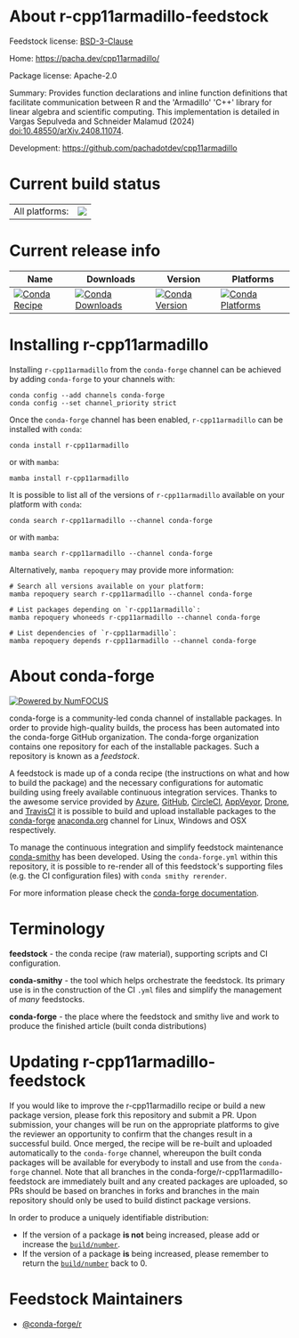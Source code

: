About r-cpp11armadillo-feedstock
================================

Feedstock license: [BSD-3-Clause](https://github.com/conda-forge/r-cpp11armadillo-feedstock/blob/main/LICENSE.txt)

Home: https://pacha.dev/cpp11armadillo/

Package license: Apache-2.0

Summary: Provides function declarations and inline function definitions that facilitate communication between R and the 'Armadillo' 'C++' library for linear algebra and scientific computing. This implementation is detailed in Vargas Sepulveda and Schneider Malamud (2024) <doi:10.48550/arXiv.2408.11074>.

Development: https://github.com/pachadotdev/cpp11armadillo

Current build status
====================


<table><tr><td>All platforms:</td>
    <td>
      <a href="https://dev.azure.com/conda-forge/feedstock-builds/_build/latest?definitionId=24521&branchName=main">
        <img src="https://dev.azure.com/conda-forge/feedstock-builds/_apis/build/status/r-cpp11armadillo-feedstock?branchName=main">
      </a>
    </td>
  </tr>
</table>

Current release info
====================

| Name | Downloads | Version | Platforms |
| --- | --- | --- | --- |
| [![Conda Recipe](https://img.shields.io/badge/recipe-r--cpp11armadillo-green.svg)](https://anaconda.org/conda-forge/r-cpp11armadillo) | [![Conda Downloads](https://img.shields.io/conda/dn/conda-forge/r-cpp11armadillo.svg)](https://anaconda.org/conda-forge/r-cpp11armadillo) | [![Conda Version](https://img.shields.io/conda/vn/conda-forge/r-cpp11armadillo.svg)](https://anaconda.org/conda-forge/r-cpp11armadillo) | [![Conda Platforms](https://img.shields.io/conda/pn/conda-forge/r-cpp11armadillo.svg)](https://anaconda.org/conda-forge/r-cpp11armadillo) |

Installing r-cpp11armadillo
===========================

Installing `r-cpp11armadillo` from the `conda-forge` channel can be achieved by adding `conda-forge` to your channels with:

```
conda config --add channels conda-forge
conda config --set channel_priority strict
```

Once the `conda-forge` channel has been enabled, `r-cpp11armadillo` can be installed with `conda`:

```
conda install r-cpp11armadillo
```

or with `mamba`:

```
mamba install r-cpp11armadillo
```

It is possible to list all of the versions of `r-cpp11armadillo` available on your platform with `conda`:

```
conda search r-cpp11armadillo --channel conda-forge
```

or with `mamba`:

```
mamba search r-cpp11armadillo --channel conda-forge
```

Alternatively, `mamba repoquery` may provide more information:

```
# Search all versions available on your platform:
mamba repoquery search r-cpp11armadillo --channel conda-forge

# List packages depending on `r-cpp11armadillo`:
mamba repoquery whoneeds r-cpp11armadillo --channel conda-forge

# List dependencies of `r-cpp11armadillo`:
mamba repoquery depends r-cpp11armadillo --channel conda-forge
```


About conda-forge
=================

[![Powered by
NumFOCUS](https://img.shields.io/badge/powered%20by-NumFOCUS-orange.svg?style=flat&colorA=E1523D&colorB=007D8A)](https://numfocus.org)

conda-forge is a community-led conda channel of installable packages.
In order to provide high-quality builds, the process has been automated into the
conda-forge GitHub organization. The conda-forge organization contains one repository
for each of the installable packages. Such a repository is known as a *feedstock*.

A feedstock is made up of a conda recipe (the instructions on what and how to build
the package) and the necessary configurations for automatic building using freely
available continuous integration services. Thanks to the awesome service provided by
[Azure](https://azure.microsoft.com/en-us/services/devops/), [GitHub](https://github.com/),
[CircleCI](https://circleci.com/), [AppVeyor](https://www.appveyor.com/),
[Drone](https://cloud.drone.io/welcome), and [TravisCI](https://travis-ci.com/)
it is possible to build and upload installable packages to the
[conda-forge](https://anaconda.org/conda-forge) [anaconda.org](https://anaconda.org/)
channel for Linux, Windows and OSX respectively.

To manage the continuous integration and simplify feedstock maintenance
[conda-smithy](https://github.com/conda-forge/conda-smithy) has been developed.
Using the ``conda-forge.yml`` within this repository, it is possible to re-render all of
this feedstock's supporting files (e.g. the CI configuration files) with ``conda smithy rerender``.

For more information please check the [conda-forge documentation](https://conda-forge.org/docs/).

Terminology
===========

**feedstock** - the conda recipe (raw material), supporting scripts and CI configuration.

**conda-smithy** - the tool which helps orchestrate the feedstock.
                   Its primary use is in the construction of the CI ``.yml`` files
                   and simplify the management of *many* feedstocks.

**conda-forge** - the place where the feedstock and smithy live and work to
                  produce the finished article (built conda distributions)


Updating r-cpp11armadillo-feedstock
===================================

If you would like to improve the r-cpp11armadillo recipe or build a new
package version, please fork this repository and submit a PR. Upon submission,
your changes will be run on the appropriate platforms to give the reviewer an
opportunity to confirm that the changes result in a successful build. Once
merged, the recipe will be re-built and uploaded automatically to the
`conda-forge` channel, whereupon the built conda packages will be available for
everybody to install and use from the `conda-forge` channel.
Note that all branches in the conda-forge/r-cpp11armadillo-feedstock are
immediately built and any created packages are uploaded, so PRs should be based
on branches in forks and branches in the main repository should only be used to
build distinct package versions.

In order to produce a uniquely identifiable distribution:
 * If the version of a package **is not** being increased, please add or increase
   the [``build/number``](https://docs.conda.io/projects/conda-build/en/latest/resources/define-metadata.html#build-number-and-string).
 * If the version of a package **is** being increased, please remember to return
   the [``build/number``](https://docs.conda.io/projects/conda-build/en/latest/resources/define-metadata.html#build-number-and-string)
   back to 0.

Feedstock Maintainers
=====================

* [@conda-forge/r](https://github.com/orgs/conda-forge/teams/r/)

